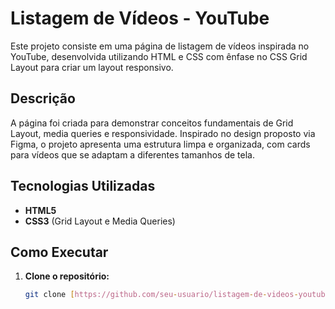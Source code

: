 # Listagem de Vídeos - YouTube

Este projeto consiste em uma página de listagem de vídeos inspirada no YouTube, desenvolvida utilizando HTML e CSS com ênfase no CSS Grid Layout para criar um layout responsivo.

## Descrição

A página foi criada para demonstrar conceitos fundamentais de Grid Layout, media queries e responsividade. Inspirado no design proposto via Figma, o projeto apresenta uma estrutura limpa e organizada, com cards para vídeos que se adaptam a diferentes tamanhos de tela.

## Tecnologias Utilizadas

- **HTML5**
- **CSS3** (Grid Layout e Media Queries)

## Como Executar

1. **Clone o repositório:**

   ```bash
   git clone [https://github.com/seu-usuario/listagem-de-videos-youtube.git](https://github.com/lvvieira/listagem-de-videos-youtube)
